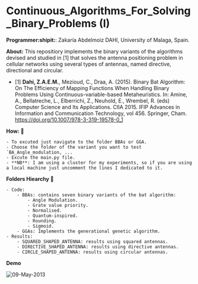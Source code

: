 # Continuous_Algorithms_For_Solving_Binary_Problems (I)

**Programmer:shipit:**: Zakaria Abdelmoiz DAHI, University of Malaga, Spain. 

**About:** This repositiory implements the binary variants of the algorithms devised and studied in [1] that solves the antenna positioning problem in cellular networks using several types of antennas, named directive, directional and circular.

- [1] **Dahi, Z.A.E.M.**, Mezioud, C., Draa, A. (2015). Binary Bat Algorithm: On The Efficiency of Mapping Functions When Handling Binary Problems Using Continuous-variable-based Metaheuristics. In: Amine, A., Bellatreche, L., Elberrichi, Z., Neuhold, E., Wrembel, R. (eds) Computer Science and Its Applications. CIIA 2015. IFIP Advances in Information and Communication Technology, vol 456. Springer, Cham. https://doi.org/10.1007/978-3-319-19578-0_1 

**How: :green_book:** 

    - To excuted just navigate to the folder BBAs or GGA.
    - Choose the folder of the variant you want to test `BA_Angle_modulation, ...
    - Excute the main.py file.
    - **NB**: I am using a cluster for my experiments, so if you are using a local machine just uncomment the lines I dedicated to it.


**Folders Hiearchy :open_file_folder:**
    
    - Code:
        - BBAs: contains seven binary variants of the bat algorithm:
            - Angle Modulation.
            - Grate value priority.
            - Normalised.
            - Quantum-inspired.
            - Rounding.
            - Sigmoid.
        - GGAs: Implements the generational genetic algorithm.
    - Results:
        - SQUARED_SHAPED_ANTENNA: results using squared antennas.
        - DIRECTIVE_SHAPED_ANTENNA: results using directive antennas.
        - CIRCLE_SHAPED_ANTENNA: results using circular antennas.
        
**Demo**

![09-May-2013](https://user-images.githubusercontent.com/68249696/221611990-facff88a-fbb3-4f82-a50d-ad62096e0836.gif)
